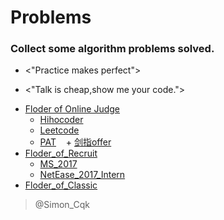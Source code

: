 # Problems

### Collect some algorithm problems solved. 

* <"Practice makes perfect">

* <"Talk is cheap,show me your code.">

- [Floder of Online Judge](Algorithm_Problems/online_judge)
    + [Hihocoder](Algorithm_Problems/online_judge/hihocoder)
    + [Leetcode](Algorithm_Problems/online_judge/leetcode)
    + [PAT](Algorithm_Problems/online_judge/pat)
    + [剑指offer](Algorithm_Problems/online_judge/剑指offter)
- [Floder_of_Recruit](Algorithm_Problems/recruit_exam)
    + [MS_2017](Algorithm_Problems/recruit_exam/microsoft)
    + [NetEase_2017_Intern](Algorithm_Problems/recruit_exam/netease)
- [Floder_of_Classic](Algorithm_Problems/classical)

                        
                        

>  @Simon_Cqk             <br>
